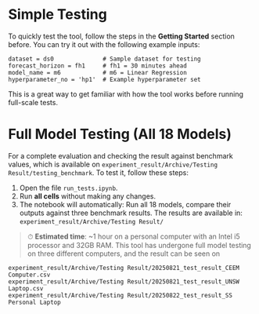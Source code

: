# Simple Testing

To quickly test the tool, follow the steps in the **Getting Started** section before. You can try it out with the following example inputs:

```
dataset = ds0              # Sample dataset for testing
forecast_horizon = fh1     # fh1 = 30 minutes ahead
model_name = m6            # m6 = Linear Regression
hyperparameter_no = 'hp1'  # Example hyperparameter set
```
This is a great way to get familiar with how the tool works before running full-scale tests.


# Full Model Testing (All 18 Models)

For a complete evaluation and checking the result against benchmark values, which is available on `experiment_result/Archive/Testing Result/testing_benchmark`. 
To test it, follow these steps:

1. Open the file `run_tests.ipynb`.
2. Run **all cells** without making any changes.
3. The notebook will automatically: Run all 18 models, compare their outputs against three benchmark results. The results are available in:  
     `experiment_result/Archive/Testing Result/`

> ⏱ **Estimated time**: ~1 hour on a personal computer with an Intel i5 processor and 32GB RAM. This tool has undergone full model testing on three different computers, and the result can be seen on 
```
experiment_result/Archive/Testing Result/20250821_test_result_CEEM Computer.csv
experiment_result/Archive/Testing Result/20250821_test_result_UNSW Laptop.csv
experiment_result/Archive/Testing Result/20250822_test_result_SS Personal Laptop
```
